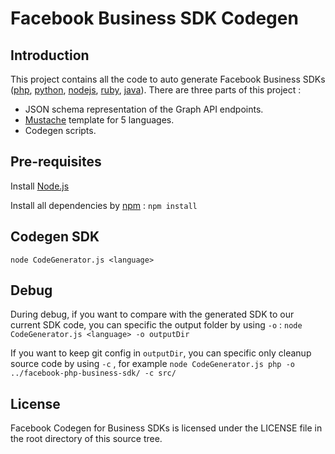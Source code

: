 # Facebook Business SDK Codegen

## Introduction
This project contains all the code to auto generate Facebook Business SDKs ([php](https://github.com/facebook/facebook-php-business-sdk), [python](https://github.com/facebook/facebook-python-business-sdk), [nodejs](https://github.com/facebook/facebook-nodejs-business-sdk), [ruby](https://github.com/facebook/facebook-ruby-business-sdk), [java](https://github.com/facebook/facebook-java-business-sdk)). There are three parts of this project :
* JSON schema representation of the Graph API endpoints.
* [Mustache](https://mustache.github.io/) template for 5 languages.
* Codegen scripts.

## Pre-requisites
Install [Node.js](https://nodejs.org/en/)

Install all dependencies by [npm](https://www.npmjs.com/) : `npm install`

## Codegen SDK
```
node CodeGenerator.js <language>
```

## Debug
During debug, if you want to compare with the generated SDK to our current SDK code, you can specific the output folder by using `-o` : `node CodeGenerator.js <language> -o outputDir`

If you want to keep git config in `outputDir`, you can specific only cleanup source code by using `-c` , for example `node CodeGenerator.js php -o ../facebook-php-business-sdk/ -c src/`


## License
Facebook Codegen for Business SDKs is licensed under the LICENSE file in the root directory of this source tree.
